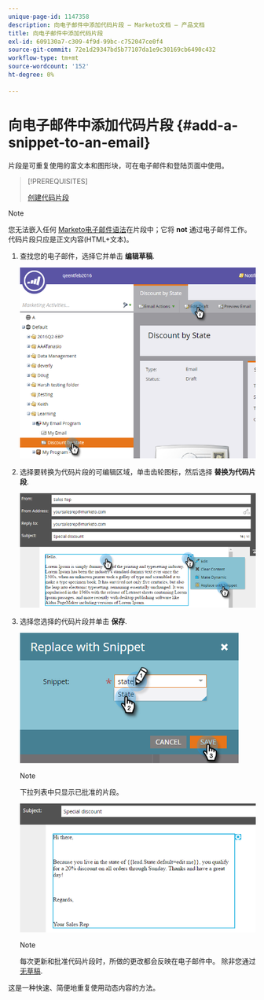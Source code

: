 ```yaml
---
unique-page-id: 1147358
description: 向电子邮件中添加代码片段 — Marketo文档 — 产品文档
title: 向电子邮件中添加代码片段
exl-id: 609130a7-c309-4f9d-99bc-c752047ce0f4
source-git-commit: 72e1d29347bd5b77107da1e9c30169cb6490c432
workflow-type: tm+mt
source-wordcount: '152'
ht-degree: 0%

---
```


# 向电子邮件中添加代码片段 {#add-a-snippet-to-an-email}

片段是可重复使用的富文本和图形块，可在电子邮件和登陆页面中使用。

>[!PREREQUISITES]
>
>[创建代码片段](/help/marketo/product-docs/personalization/segmentation-and-snippets/snippets/create-a-snippet.md)

>[!NOTE]
>
>您无法嵌入任何 [Marketo电子邮件语法](/help/marketo/product-docs/email-marketing/general/email-editor-2/email-template-syntax.md)在片段中；它将 **not** 通过电子邮件工作。 代码片段只应是正文内容(HTML+文本)。

1. 查找您的电子邮件，选择它并单击 **编辑草稿**.

   ![](assets/one-2.png)

1. 选择要转换为代码片段的可编辑区域，单击齿轮图标，然后选择 **替换为代码片段**.

   ![](assets/two-2.png)

1. 选择您选择的代码片段并单击 **保存**.

   ![](assets/three-1.png)

   >[!NOTE]
   >
   >下拉列表中只显示已批准的片段。

   ![](assets/four.png)

   >[!NOTE]
   >
   >每次更新和批准代码片段时，所做的更改都会反映在电子邮件中。 除非您通过 [无草稿](/help/marketo/product-docs/administration/users-and-roles/managing-user-roles-and-permissions/enable-no-draft-for-snippets.md).

这是一种快速、简便地重复使用动态内容的方法。
